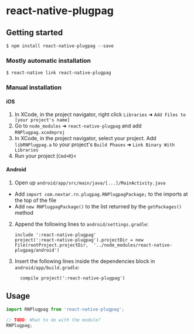 
# react-native-plugpag

## Getting started

`$ npm install react-native-plugpag --save`

### Mostly automatic installation

`$ react-native link react-native-plugpag`

### Manual installation


#### iOS

1. In XCode, in the project navigator, right click `Libraries` ➜ `Add Files to [your project's name]`
2. Go to `node_modules` ➜ `react-native-plugpag` and add `RNPlugpag.xcodeproj`
3. In XCode, in the project navigator, select your project. Add `libRNPlugpag.a` to your project's `Build Phases` ➜ `Link Binary With Libraries`
4. Run your project (`Cmd+R`)<

#### Android

1. Open up `android/app/src/main/java/[...]/MainActivity.java`
  - Add `import com.nextar.rn.plugpag.RNPlugpagPackage;` to the imports at the top of the file
  - Add `new RNPlugpagPackage()` to the list returned by the `getPackages()` method
2. Append the following lines to `android/settings.gradle`:
  	```
  	include ':react-native-plugpag'
  	project(':react-native-plugpag').projectDir = new File(rootProject.projectDir, 	'../node_modules/react-native-plugpag/android')
  	```
3. Insert the following lines inside the dependencies block in `android/app/build.gradle`:
  	```
      compile project(':react-native-plugpag')
  	```


## Usage
```javascript
import RNPlugpag from 'react-native-plugpag';

// TODO: What to do with the module?
RNPlugpag;
```
  